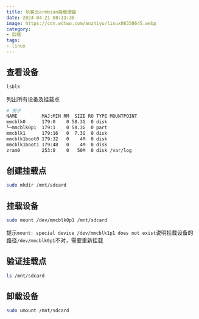 ```yaml
---
title: 玩客云armbian挂载硬盘
date: 2024-04-21 08:33:30
image: https://cdn.wdtwo.com/anzhiyu/linux08350645.webp
category: 
- 后端
tags: 
- linux
---
```


## 查看设备
```bash
lsblk
```
列出所有设备及挂载点
```bash
# 例子
NAME         MAJ:MIN RM  SIZE RO TYPE MOUNTPOINT
mmcblk0      179:0    0 58.3G  0 disk 
└─mmcblk0p1  179:1    0 58.3G  0 part 
mmcblk1      179:16   0  7.3G  0 disk 
mmcblk1boot0 179:32   0    4M  0 disk 
mmcblk1boot1 179:48   0    4M  0 disk 
zram0        253:0    0   50M  0 disk /var/log
```
## 创建挂载点
```bash
sudo mkdir /mnt/sdcard
```
## 挂载设备
```bash
sudo mount /dev/mmcblk0p1 /mnt/sdcard
```
提示`mount: special device /dev/mmcblk1p1 does not exist`说明挂载设备的路径`/dev/mmcblk0p1`不对，需要重新挂载
## 验证挂载点
```bash
ls /mnt/sdcard
```
## 卸载设备
```bash
sudo umount /mnt/sdcard
```
